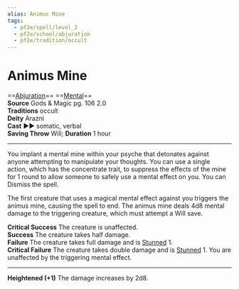 ```yaml
---
alias: Animus Mine
tags:
  - pf2e/spell/level_2
  - pf2e/school/abjuration
  - pf2e/tradition/occult
---
```


# Animus Mine

==[Abjuration](../../../Traits/Abjuration.md)== ==[Mental](../../../Traits/Mental.md)==  
__Source__ Gods & Magic pg. 106 2.0  
**Traditions** occult  
**Deity** Arazni  
**Cast** ►► somatic, verbal  
**Saving Throw** Will; **Duration** 1 hour

---

You implant a mental mine within your psyche that detonates against anyone attempting to manipulate your thoughts. You can use a single action, which has the concentrate trait, to suppress the effects of the mine for 1 round to allow someone to safely use a mental effect on you. You can Dismiss the spell.

The first creature that uses a magical mental effect against you triggers the animus mine, causing the spell to end. The animus mine deals 4d8 mental damage to the triggering creature, which must attempt a Will save.

**Critical Success** The creature is unaffected.  
**Success** The creature takes half damage.  
**Failure** The creature takes full damage and is [Stunned](../../../Conditions/Stunned.md) 1.  
**Critical Failure** The creature takes double damage and is [Stunned](../../../Conditions/Stunned.md) 1. You are unaffected by the triggering mental effect.

<hr>

**Heightened (+1)** The damage increases by 2d8.
